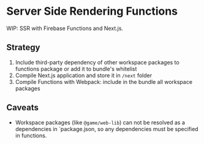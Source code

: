 # Server Side Rendering Functions

WIP: SSR with Firebase Functions and Next.js.

## Strategy

1. Include third-party dependency of other workspace packages to functions package or add it to bundle's whitelist
1. Compile Next.js application and store it in `/next` folder
1. Compile Functions with Webpack: include in the bundle all workspace packages

## Caveats

- Workspace packages (like `@game/web-lib`) can not be resolved as a dependencies in `package.json, so any dependencies must be specified in functions.